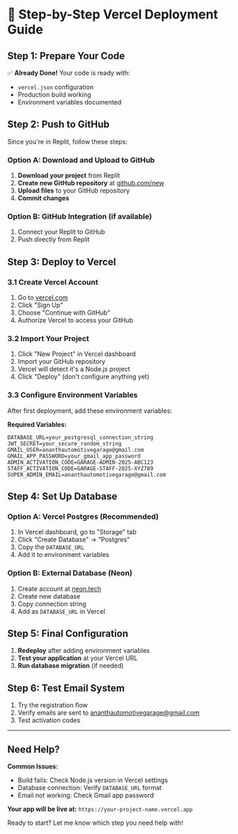 # 🚀 Step-by-Step Vercel Deployment Guide

## Step 1: Prepare Your Code

✅ **Already Done!** Your code is ready with:
- `vercel.json` configuration
- Production build working
- Environment variables documented

## Step 2: Push to GitHub

Since you're in Replit, follow these steps:

### Option A: Download and Upload to GitHub
1. **Download your project** from Replit
2. **Create new GitHub repository** at [github.com/new](https://github.com/new)
3. **Upload files** to your GitHub repository
4. **Commit changes**

### Option B: GitHub Integration (if available)
1. Connect your Replit to GitHub
2. Push directly from Replit

## Step 3: Deploy to Vercel

### 3.1 Create Vercel Account
1. Go to [vercel.com](https://vercel.com)
2. Click "Sign Up" 
3. Choose "Continue with GitHub"
4. Authorize Vercel to access your GitHub

### 3.2 Import Your Project
1. Click "New Project" in Vercel dashboard
2. Import your GitHub repository
3. Vercel will detect it's a Node.js project
4. Click "Deploy" (don't configure anything yet)

### 3.3 Configure Environment Variables
After first deployment, add these environment variables:

**Required Variables:**
```
DATABASE_URL=your_postgresql_connection_string
JWT_SECRET=your_secure_random_string
GMAIL_USER=ananthautomotivegarage@gmail.com
GMAIL_APP_PASSWORD=your_gmail_app_password
ADMIN_ACTIVATION_CODE=GARAGE-ADMIN-2025-ABC123
STAFF_ACTIVATION_CODE=GARAGE-STAFF-2025-XYZ789
SUPER_ADMIN_EMAIL=ananthautomotivegarage@gmail.com
```

## Step 4: Set Up Database

### Option A: Vercel Postgres (Recommended)
1. In Vercel dashboard, go to "Storage" tab
2. Click "Create Database" → "Postgres"
3. Copy the `DATABASE_URL` 
4. Add it to environment variables

### Option B: External Database (Neon)
1. Create account at [neon.tech](https://neon.tech)
2. Create new database
3. Copy connection string
4. Add as `DATABASE_URL` in Vercel

## Step 5: Final Configuration

1. **Redeploy** after adding environment variables
2. **Test your application** at your Vercel URL
3. **Run database migration** (if needed)

## Step 6: Test Email System

1. Try the registration flow
2. Verify emails are sent to ananthautomotivegarage@gmail.com
3. Test activation codes

---

## Need Help?

**Common Issues:**
- Build fails: Check Node.js version in Vercel settings
- Database connection: Verify `DATABASE_URL` format
- Email not working: Check Gmail app password

**Your app will be live at:** `https://your-project-name.vercel.app`

Ready to start? Let me know which step you need help with!
